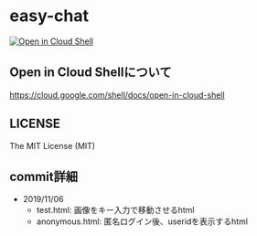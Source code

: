 # easy-chat
[![Open in Cloud Shell](http://gstatic.com/cloudssh/images/open-btn.svg)](https://console.cloud.google.com/cloudshell/editor?cloudshell_git_repo=https%3A%2F%2Fgithub.com%2Fkappa0923%2Feasy-chat.git)

## Open in Cloud Shellについて
https://cloud.google.com/shell/docs/open-in-cloud-shell

## LICENSE
The MIT License (MIT)

## commit詳細

- 2019/11/06
    - test.html: 画像をキー入力で移動させるhtml
    - anonymous.html: 匿名ログイン後、useridを表示するhtml

